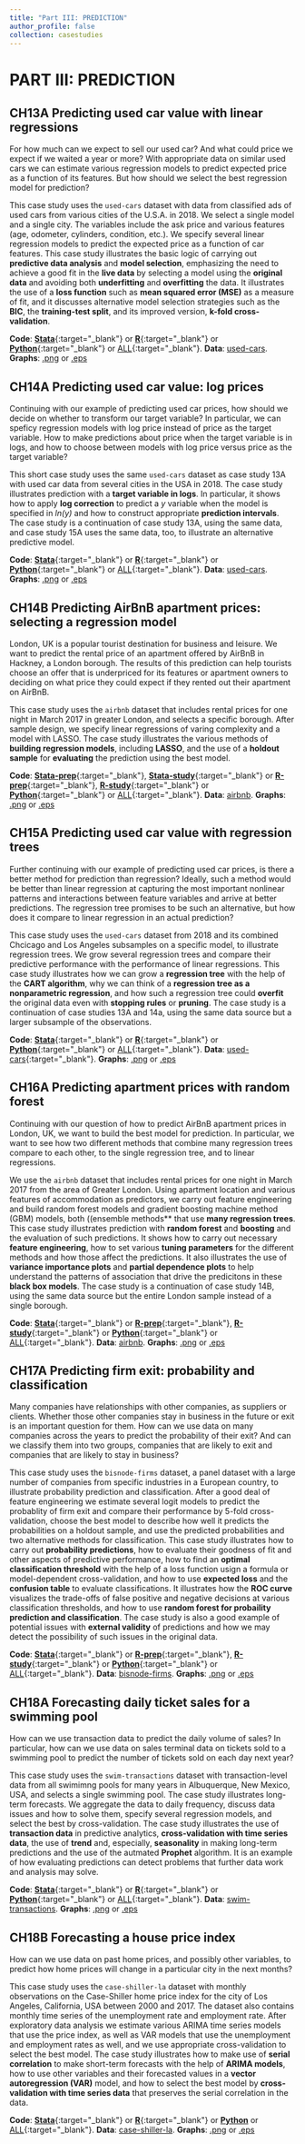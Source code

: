 ```yaml
---
title: "Part III: PREDICTION"
author_profile: false
collection: casestudies
---
```


# PART III: PREDICTION

## CH13A Predicting used car value with linear regressions  
For how much can we expect to sell our used car? And what could price we expect if we waited a year or more? With appropriate data on similar used cars we can estimate various regression models to predict expected price as a function of its features. But how should we select the best regression model for prediction?

This case study uses the `used-cars` dataset with data from classified ads of used cars from various cities of the U.S.A. in 2018. We select a single model and a single city. The variables include the ask price and various features (age, odometer, cylinders, condition, etc.). We specify several linear regression models to predict the expected price as a function of car features. This case study illustrates the basic logic of carrying out **predictive data analysis** and **model selection**, emphasizing the need to achieve a good fit in the **live data** by selecting a model using the **original data** and avoiding both **underfitting** and **overfitting** the data. It illustrates the use of a **loss function** such as **mean squared error (MSE)** as a measure of fit, and it discusses alternative model selection strategies such as the **BIC**, the **training-test split**, and its improved version, **k-fold cross-validation**. 

**Code**: [**Stata**](https://github.com/gabors-data-analysis/da_case_studies/blob/master/ch13-used-cars-reg/ch13-ued-cars.do){:target="_blank"} or [**R**](https://github.com/gabors-data-analysis/da_case_studies/blob/master/ch13-used-cars-reg/ch13-ued-cars.R){:target="_blank"} or [**Python**](link){:target="_blank"} or [ALL](https://github.com/gabors-data-analysis/da_case_studies/tree/master/ch13-used-cars-reg){:target="_blank"}.
**Data**: [used-cars](/datasets/#used-cars).
**Graphs**: [.png](ch13A-png-zip) or [.eps](ch13A-eps-zip)  


## CH14A Predicting used car value: log prices  
Continuing with our example of predicting used car prices, how should we decide on whether to transform our target variable? In particular, we can speficy regression models with log price instead of price as the target variable. How to make predictions about price when the target variable is in logs, and how to choose between models with log price versus price as the target variable? 

This short case study uses the same `used-cars` dataset as case study 13A with used car data from several cities in the USA in 2018. The case study illustrates prediction with a **target variable in logs**. In particular, it shows how to apply **log correction** to predict a *y* variable when the model is specified in *ln(y)* and how to construct appropriate **prediction intervals**. The case study is a continuation of case study 13A, using the same data, and case study 15A uses the same data, too, to illustrate an alternative predictive model.

**Code**: [**Stata**](https://github.com/gabors-data-analysis/da_case_studies/blob/master/ch14-used-cars-log/ch14-used-cars-log.do){:target="_blank"} or [**R**](https://github.com/gabors-data-analysis/da_case_studies/blob/master/ch14-used-cars-log/ch14-used-cars-log.R){:target="_blank"} or [**Python**](link){:target="_blank"} or [ALL](https://github.com/gabors-data-analysis/da_case_studies/tree/master/ch14-used-cars-log){:target="_blank"}.
**Data**: [used-cars](/datasets/#used-cars).
**Graphs**: [.png](ch14A-png-zip) or [.eps](ch14A-eps-zip)  


## CH14B Predicting AirBnB apartment prices: selecting a regression model
London, UK is a popular tourist destination for business and leisure. We want to predict the rental price of an apartment offered by AirBnB in Hackney, a London borough. The results of this prediction can help tourists choose an offer that is underpriced for its features or apartment owners to deciding on what price they could expect if they rented out their apartment on AirBnB.  

This case study uses the `airbnb` dataset that includes rental prices for one night in March 2017 in greater London, and selects a specific borough. After sample design, we specify linear regressions of varing complexity and a model with LASSO. The case study illustrates the various methods of **building regression models**, including **LASSO**, and the use of a **holdout sample** for **evaluating** the prediction using the best model. 

**Code**: [**Stata-prep**](https://github.com/gabors-data-analysis/da_case_studies/blob/master/ch14-airbnb-reg/ch14-airbnb-prepare.do){:target="_blank"}, [**Stata-study**](https://github.com/gabors-data-analysis/da_case_studies/blob/master/ch14-airbnb-reg/ch14-airbnb-prediction.do){:target="_blank"} or [**R-prep**](https://github.com/gabors-data-analysis/da_case_studies/blob/master/ch14-airbnb-reg/Ch14-airbnb-prepare.R){:target="_blank"}, [**R-study**](https://github.com/gabors-data-analysis/da_case_studies/blob/master/ch14-airbnb-reg/ch14-airbnb-prediction.R){:target="_blank"} or [**Python**](link){:target="_blank"} or [ALL](https://github.com/gabors-data-analysis/da_case_studies/tree/master/ch14-airbnb-reg){:target="_blank"}.
**Data**: [airbnb](/datasets/#airbnb).
**Graphs**: [.png](ch14B-png-zip) or [.eps](ch14B-eps-zip)  


## CH15A Predicting used car value with regression trees
Further continuing with our example of predicting used car prices, is there a better method for prediction than regression? Ideally, such a method would be better than linear regression at capturing the most important nonlinear patterns and interactions between feature variables and arrive at better predictions. The regression tree promises to be such an alternative, but how does it compare to linear regression in an actual prediction?

This case study uses the `used-cars` dataset from 2018 and its combined Chcicago and Los Angeles subsamples on a specific model, to illustrate regression trees. We grow several regression trees and compare their predictive performance with the performance of linear regressions. This case study illustrates how we can grow a **regression tree** with the help of the **CART algorithm**, why we can think of a **regression tree as a nonparametric regression**, and how such a regression tree could **overfit** the original data even with **stopping rules** or **pruning**. The case study is a continuation of case studies 13A and 14a, using the same data source but a larger subsample of the observations.

**Code**: [**Stata**](link){:target="_blank"} or [**R**](https://github.com/gabors-data-analysis/da_case_studies/blob/master/ch15-used-cars-cart/ch15-used-cars-cart.R){:target="_blank"} or [**Python**](link){:target="_blank"} or [ALL](https://github.com/gabors-data-analysis/da_case_studies/tree/master/ch15-used-cars-cart){:target="_blank"}.
**Data**: [used-cars](/datasets/#used-cars){:target="_blank"}.
**Graphs**: [.png](ch15A-png-zip) or [.eps](ch15A-eps-zip)  


## CH16A Predicting apartment prices with random forest
Continuing with our question of how to predict AirBnB apartment prices in London, UK, we want to build the best model for prediction. In particular, we want to see how two different methods that combine many regression trees compare to each other, to the single regression tree, and to linear regressions.

We use the `airbnb` dataset that includes rental prices for one night in March 2017 from the area of Greater London. Using apartment location and various features of accommodation as predictors, we carry out feature engineering and build random forest models and gradient boosting machine method (GBM) models, both ((ensemble methods** that use **many regression trees**. This case study illustrates prediction with **random forest** and **boosting** and the evaluation of such predictions. It shows how to carry out necessary **feature engineering**, how to set various **tuning parameters** for the different methods and how those affect the predictions. It also illustrates the use of **variance importance plots** and **partial dependence plots** to help understand the patterns of association that drive the predicitons in these **black box models**. The case study is a continuation of case study 14B, using the same data source but the entire London sample instead of a single borough.

**Code**: [**Stata**](link){:target="_blank"} or [**R-prep**](https://github.com/gabors-data-analysis/da_case_studies/blob/master/ch16-airbnb-random-forest/Ch16-airbnb-prepare-london.R){:target="_blank"}, [**R-study**](https://github.com/gabors-data-analysis/da_case_studies/blob/master/ch16-airbnb-random-forest/Ch16-airbnb-random-forest.R){:target="_blank"}  or [**Python**](link){:target="_blank"} or [ALL](https://github.com/gabors-data-analysis/da_case_studies/tree/master/ch16-airbnb-random-forest){:target="_blank"}.
**Data**: [airbnb](/datasets#airbnb).
**Graphs**: [.png](ch16A-png-zip) or [.eps](ch16A-eps-zip)  


## CH17A Predicting firm exit: probability and classification
Many companies have relationships with other companies, as suppliers or clients. Whether those other companies stay in business in the future or exit is an important question for them. How can we use data on many companies across the years to predict the probability of their exit? And can we classify them into two groups, companies that are likely to exit and companies that are likely to stay in business? 

This case study uses the `bisnode-firms` dataset, a panel dataset with a large number of companies from specific industries in a European country, to illustrate probability prediction and classification. After a good deal of feature engineering we estimate several logit models to predict the probablity of firm exit and compare their performance by 5-fold cross-validation, choose the best model to describe how well it predicts the probabilities on a holdout sample, and use the predicted probabilities and two alternative methods for classification. This case study illustrates how to carry out **probability predictions**, how to evaluate their goodness of fit and other aspects of predictive performance, how to find an **optimal classification threshold** with the help of a loss function usign a formula or model-dependent cross-validation, and how to use **expected loss** and the **confusion table** to evaluate classifications. It illustrates how the **ROC curve** visualizes the trade-offs of false positive and negative decisions at various classification thresholds, and how to use **random forest for probaility prediction and classification**. The case study is also a good example of potential issues with **external validity** of predictions and how we may detect the possibility of such issues in the original data.

**Code**: [**Stata**](link){:target="_blank"} or [**R-prep**](https://github.com/gabors-data-analysis/da_case_studies/blob/master/ch17-predicting-firm-exit/ch17-firm-exit-data-prep.R){:target="_blank"}, [**R-study**](https://github.com/gabors-data-analysis/da_case_studies/blob/master/ch17-predicting-firm-exit/ch17-predicting-firm-exit.R){:target="_blank"} or [**Python**](link){:target="_blank"} or [ALL](https://github.com/gabors-data-analysis/da_case_studies/tree/master/ch17-predicting-firm-exit){:target="_blank"}.
**Data**: [bisnode-firms](/datasets/#bisnode-firms).
**Graphs**: [.png](ch17A-png-zip) or [.eps](ch17A-eps-zip)  


## CH18A	Forecasting daily ticket sales for a swimming pool
How can we use transaction data to predict the daily volume of sales? In particular, how can we use data on sales terminal data on tickets sold to a swimming pool to predict the number of tickets sold on each day next year? 

This case study uses the `swim-transactions` dataset with transaction-level data from all swimimng pools for many years in Albuquerque, New Mexico, USA, and selects a single swimming pool. The case study illustrates long-term forecasts. We aggregate the data to daily frequency, discuss data issues and how to solve them, specify several regression models, and select the best by cross-validation. The case study illustrates the use of **transaction data** in predictive analytics, **cross-validation with time series data**, the use of **trend** and, especially, **seasonality** in making long-term predictions and the use of the autmated **Prophet** algorithm. It is an example of how evaluating predictions can detect problems that further data work and analysis may solve.

**Code**: [**Stata**](https://github.com/gabors-data-analysis/da_case_studies/blob/master/ch18-swimmingpool/ch18-swimmingpool-predict.do){:target="_blank"} or [**R**](https://github.com/gabors-data-analysis/da_case_studies/blob/master/ch18-swimmingpool/ch18-swimmingpool-predict.R){:target="_blank"} or [**Python**](link){:target="_blank"} or [ALL](https://github.com/gabors-data-analysis/da_case_studies/tree/master/ch18-swimmingpool){:target="_blank"}.
**Data**: [swim-transactions](/datasets/#swim-transactions).
**Graphs**: [.png](ch18A-png-zip) or [.eps](ch18A-eps-zip)  


## CH18B	Forecasting a house price index
How can we use data on past home prices, and possibly other variables, to predict how home prices will change in a particular city in the next months? 

This case study uses the `case-shiller-la` dataset with monthly observations on the Case-Shiller home price index for the city of Los Angeles, California, USA between 2000 and 2017. The dataset also contains monthly time series of the unemployment rate and employment rate. After exploratory data analysis we estimate various ARIMA time series models that use the price index, as well as VAR models that use the unemployment and employment rates as well, and we use appropriate cross-validation to select the best model. The case study illustrates how to make use of **serial correlation** to make short-term forecasts with the help of **ARIMA models**, how to use other variables and their forecasted values in a **vector autoregression (VAR)** model, and how to select the best model by **cross-validation with time series data** that preserves the serial correlation in the data. 

**Code**: [**Stata**](https://github.com/gabors-data-analysis/da_case_studies/blob/master/ch18-case-shiller-la/ch18-pred-homeprices.do){:target="_blank"} or [**R**](https://github.com/gabors-data-analysis/da_case_studies/blob/master/ch18-case-shiller-la/ch18-ts-pred-homeprices.R){:target="_blank"} or [**Python**](link) or [ALL](https://github.com/gabors-data-analysis/da_case_studies/tree/master/ch18-case-shiller-la){:target="_blank"}.
**Data**: [case-shiller-la](/datasets/#case-shiller-la).
**Graphs**: [.png](ch18B-png-zip) or [.eps](ch18B-eps-zip)